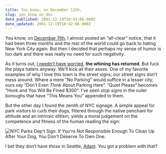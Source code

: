 ```yaml
---
title: You know, on December 11th,
slug: you_know_on_dec
date_published: 2001-12-19T10:42:06.000Z
date_updated: 2001-12-19T10:42:06.000Z
---
```


You know, on [December 11th](/index.php?blogarch/2001_12_01_archive.php#7828156), I almost posted an “all-clear” notice, that it had been three months and the rest of the world could go back to hating New York City again. But then I decided that perhaps my sense of humor is too dark and there was really no need for such negativity.

As it turns out, [I needn’t have worried](http://www.metafilter.com/mefi/13194#191966), **the whining has returned**. But fuck the playa haters anyway. We’ll kick all their asses. One of my favorite examples of why I love this town is the street signs; our street signs don’t mess around. Where a mere “No Parking” would suffice in a lesser city, ours say “Don’t Even *Think* About Parking Here”. “Quiet Please” becomes “Honk and You Will Be Fined $300”. I’ve seen *stop signs* in the outer boroughs that have “This Means You” appended to them.

But the other day I found the zenith of NYC signage. A simple appeal for park visitors to curb their dogs, filtered through the native penchant for attitude and an intrinsic elitism, yields a moral judgement on the competence and fitness of the human reading the sign:

![NYC Parks Dep't Sign: If You're Not Responsible Enough To Clean Up After Your Dog, You Don't Deserve To Own One.](/anil/stuff/scolding.jpg)

I bet they don’t have *those* in Seattle, [Adam](http://www.metafilter.com/user.mefi/7883). You got a problem with that?
